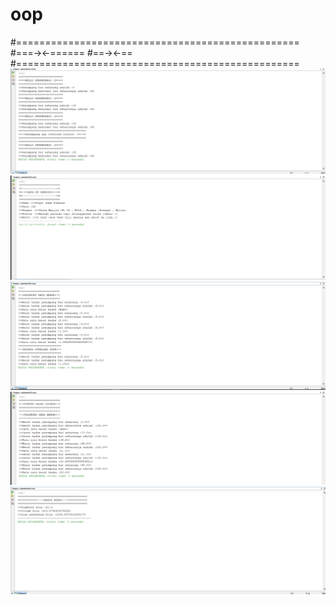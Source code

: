 # oop
#=================================================
#===-><SELAMAT MALAM PAK ARIFIN MUHAMMADA><-======
#==-><MAAF AGAK LAMA SOALNYA LATIHAN PASKIBRA><-==
#=================================================
![Alt Text](https://github.com/ruquladam123/oop/blob/master/b.1.PNG)
![Alt Text](https://github.com/ruquladam123/oop/blob/master/b.2.PNG)
![Alt Text](https://github.com/ruquladam123/oop/blob/master/b.3.PNG)
![Alt Text](https://github.com/ruquladam123/oop/blob/master/b.4.PNG)
![Alt Text](https://github.com/ruquladam123/oop/blob/master/b.5.PNG)
